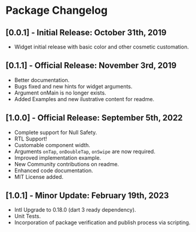 # Package Changelog

## [0.0.1] - Initial Release: October 31th, 2019

- Widget initial release with basic color and other cosmetic customation.

## [0.1.1] - Official Release: November 3rd, 2019

- Better documentation.
- Bugs fixed and new hints for widget arguments.
- Argument onMain is no longer exists.
- Added Examples and new ilustrative content for readme.

## [1.0.0] - Official Release: September 5th, 2022

- Complete support for Null Safety.
- RTL Support!
- Customable component width.
- Arguments `onTap`, `onDoubleTap`, `onSwipe` are now required.
- Improved implementation example.
- New Community contributions on readme.
- Enhanced code documentation.
- MIT License added.

## [1.0.1] - Minor Update: February 19th, 2023

- Intl Upgrade to 0.18.0 (dart 3 ready dependency).
- Unit Tests.
- Incorporation of package verification and publish process via scripting.
